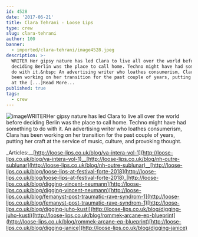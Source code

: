 ```yaml
---
id: 4528
date: '2017-06-21'
title: Clara Tehrani - Loose Lips
type: crew
slug: clara-tehrani
author: 100
banner:
  - imported/clara-tehrani/image4528.jpeg
description: >-
  WRITER Her gipsy nature has led Clara to live all over the world before
  deciding Berlin was the place to call home. Techno might have had something to
  do with it.&nbsp; An advertising writer who loathes consumerism, Clara has
  been working on her transition for the past couple of years, putting her craft
  at the [...]Read More...
published: true
tags:
  - crew
---
```

![image](../imported/clara-tehrani/image4528.jpeg)WRITERHer gipsy nature has led Clara to live all over the world before deciding Berlin was the place to call home. Techno might have had something to do with it. An advertising writer who loathes consumerism, Clara has been working on her transition for the past couple of years, putting her craft at the service of music, culture, and provoking thought. 

_Articles:__[http://loose-lips.co.uk/blog/va-intera-vol-1](http://loose-lips.co.uk/blog/va-intera-vol-1)__[http://loose-lips.co.uk/blog/nh-outre-sublunar](http://loose-lips.co.uk/blog/nh-outre-sublunar)__[http://loose-lips.co.uk/blog/loose-lips-at-festival-forte-2018](http://loose-lips.co.uk/blog/loose-lips-at-festival-forte-2018)_[http://loose-lips.co.uk/blog/digging-vincent-neumann](http://loose-lips.co.uk/blog/digging-vincent-neumann)[http://loose-lips.co.uk/blog/femanyst-post-traumatic-rave-syndrom-1](http://loose-lips.co.uk/blog/femanyst-post-traumatic-rave-syndrom-1)[http://loose-lips.co.uk/blog/digging-juho-kusti](http://loose-lips.co.uk/blog/digging-juho-kusti)[http://loose-lips.co.uk/blog/rommek-arcane-ep-blueprint](http://loose-lips.co.uk/blog/rommek-arcane-ep-blueprint)[http://loose-lips.co.uk/blog/digging-janice](http://loose-lips.co.uk/blog/digging-janice)